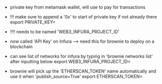 - private key from metamask wallet, will use to pay for transactions
- !!! make sure to append a '0x' to start of private key if not already there
export PRIVATE_KEY=

- !!!! needs to be named 'WEB3_INFURA_PROJECT_ID'
- now called 'API Key' on Infura --> need this for brownie to deploy on a blockchain
- can see list of networks for infura by typing in 'brownie networks list' after inputting below
export WEB3_INFURA_PROJECT_ID=

- brownie will pick up the 'ETHERSCAN_TOKEN' name automatically and use it when 'publish_source=True'
export ETHERSCAN_TOKEN=